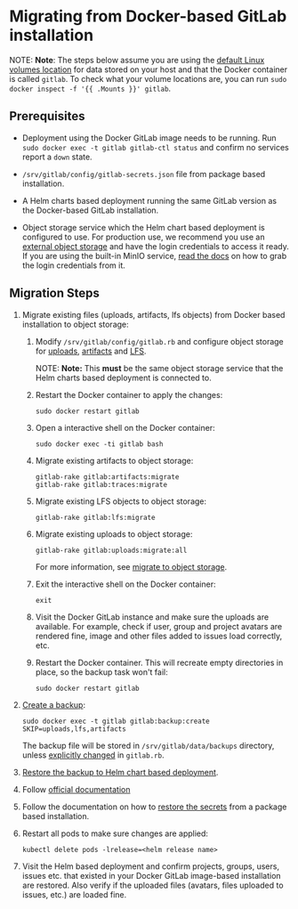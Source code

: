 # Migrating from Docker-based GitLab installation

NOTE: **Note**:
The steps below assume you are using the [default Linux volumes location](https://docs.gitlab.com/omnibus/docker/#set-up-the-volumes-location)
for data stored on your host and that the Docker container is called `gitlab`.
To check what your volume locations are, you can run `sudo docker inspect -f '{{ .Mounts }}' gitlab`.

## Prerequisites

- Deployment using the Docker GitLab image needs to be running. Run
  `sudo docker exec -t gitlab gitlab-ctl status` and confirm no services report
  a `down` state.

- `/srv/gitlab/config/gitlab-secrets.json` file from package based installation.

- A Helm charts based deployment running the same GitLab version as the
  Docker-based GitLab installation.

- Object storage service which the Helm chart based deployment is configured to
  use. For production use, we recommend you use an [external object storage](../../advanced/external-object-storage/index.md)
  and have the login credentials to access it ready. If you are using the built-in
  MinIO service, [read the docs](minio.md) on how to grab the login credentials
  from it.

## Migration Steps

1. Migrate existing files (uploads, artifacts, lfs objects) from Docker based
   installation to object storage:

   1. Modify `/srv/gitlab/config/gitlab.rb` and configure object storage for
      [uploads](https://docs.gitlab.com/ee/administration/uploads.html#s3-compatible-connection-settings),
      [artifacts](https://docs.gitlab.com/ee/administration/job_artifacts.html#s3-compatible-connection-settings)
      and [LFS](https://docs.gitlab.com/ee/workflow/lfs/lfs_administration.html#s3-for-omnibus-installations).

      NOTE: **Note:** This **must** be the same object storage service that the
      Helm charts based deployment is connected to.

   1. Restart the Docker container to apply the changes:

      ```shell
      sudo docker restart gitlab
      ```

   1. Open a interactive shell on the Docker container:

      ```shell
      sudo docker exec -ti gitlab bash
      ```

   1. Migrate existing artifacts to object storage:

      ```shell
      gitlab-rake gitlab:artifacts:migrate
      gitlab-rake gitlab:traces:migrate
      ```

   1. Migrate existing LFS objects to object storage:

      ```shell
      gitlab-rake gitlab:lfs:migrate
      ```

   1. Migrate existing uploads to object storage:

      ```shell
      gitlab-rake gitlab:uploads:migrate:all
      ```

      For more information, see [migrate to object storage](https://docs.gitlab.com/ee/administration/raketasks/uploads/migrate.html#migrate-to-object-storage).

   1. Exit the interactive shell on the Docker container:

      ```shell
      exit
      ```

   1. Visit the Docker GitLab instance and make sure the
      uploads are available. For example, check if user, group and project
      avatars are rendered fine, image and other files added to issues load
      correctly, etc.

   1. Restart the Docker container. This will recreate empty directories in place,
      so the backup task won't fail:

      ```shell
      sudo docker restart gitlab
      ```

1. [Create a backup](https://docs.gitlab.com/ee/raketasks/backup_restore.html#creating-a-backup-of-the-gitlab-system):

   ```shell
   sudo docker exec -t gitlab gitlab:backup:create SKIP=uploads,lfs,artifacts
   ```

   The backup file will be stored in `/srv/gitlab/data/backups` directory, unless
   [explicitly changed](https://docs.gitlab.com/omnibus/settings/backups.html#manually-manage-backup-directory)
   in `gitlab.rb`.

1. [Restore the backup to Helm chart based deployment](../../backup-restore/restore.md).

1. Follow [official documentation](../../backup-restore/restore.md#restoring-the-secrets)
1. Follow the documentation on how to
   [restore the secrets](../../backup-restore/restore.md#restoring-the-secrets) from a package based installation.

1. Restart all pods to make sure changes are applied:

      ```shell
   kubectl delete pods -lrelease=<helm release name>
   ```

1. Visit the Helm based deployment and confirm projects, groups, users, issues
   etc. that existed in your Docker GitLab image-based installation are restored.
   Also verify if the uploaded files (avatars, files uploaded to issues, etc.)
   are loaded fine.
